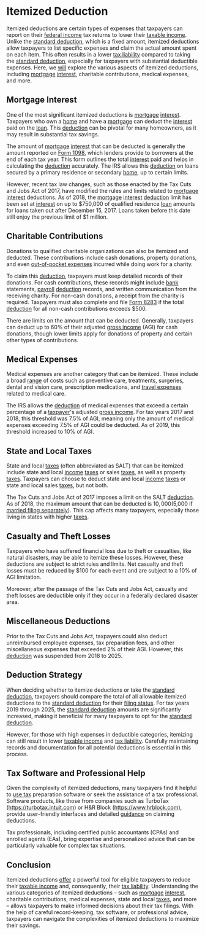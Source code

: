 # Itemized Deduction

Itemized deductions are certain types of expenses that taxpayers can report on their [federal income](../f/federal_income.md) tax returns to lower their [taxable income](../t/taxable_income.md). Unlike the [standard deduction](../s/standard_deduction.md), which is a fixed amount, itemized deductions allow taxpayers to list specific expenses and claim the actual amount spent on each item. This often results in a lower [tax liability](../t/tax_liability.md) compared to taking the [standard deduction](../s/standard_deduction.md), especially for taxpayers with substantial deductible expenses. Here, we [will](../w/will.md) explore the various aspects of itemized deductions, including [mortgage](../m/mortgage.md) [interest](../i/interest.md), charitable contributions, medical expenses, and more.

## Mortgage Interest

One of the most significant itemized deductions is [mortgage](../m/mortgage.md) [interest](../i/interest.md). Taxpayers who own a [home](../h/home.md) and have a [mortgage](../m/mortgage.md) can deduct the [interest](../i/interest.md) paid on the [loan](../l/loan.md). This [deduction](../d/deduction.md) can be pivotal for many homeowners, as it may result in substantial tax savings.

The amount of [mortgage](../m/mortgage.md) [interest](../i/interest.md) that can be deducted is generally the amount reported on [Form 1098](../f/form_1098.md), which lenders provide to borrowers at the end of each tax year. This form outlines the total [interest](../i/interest.md) paid and helps in calculating the [deduction](../d/deduction.md) accurately. The IRS allows this [deduction](../d/deduction.md) on loans secured by a primary residence or secondary [home](../h/home.md), up to certain limits.

However, recent tax law changes, such as those enacted by the Tax Cuts and Jobs Act of 2017, have modified the rules and limits related to [mortgage](../m/mortgage.md) [interest](../i/interest.md) deductions. As of 2018, the [mortgage](../m/mortgage.md) [interest](../i/interest.md) [deduction](../d/deduction.md) limit has been set at [interest](../i/interest.md) on up to $750,000 of qualified residence [loan](../l/loan.md) amounts for loans taken out after December 15, 2017. Loans taken before this date still enjoy the previous limit of $1 million.

## Charitable Contributions

Donations to qualified charitable organizations can also be itemized and deducted. These contributions include cash donations, property donations, and even [out-of-pocket expenses](../o/out-of-pocket_expenses.md) incurred while doing work for a charity.

To claim this [deduction](../d/deduction.md), taxpayers must keep detailed records of their donations. For cash contributions, these records might include [bank](../b/bank.md) statements, [payroll](../p/payroll.md) [deduction](../d/deduction.md) records, and written communication from the receiving charity. For non-cash donations, a receipt from the charity is required. Taxpayers must also complete and file [Form 8283](../f/form_8283.md) if the total [deduction](../d/deduction.md) for all non-cash contributions exceeds $500.

There are limits on the amount that can be deducted. Generally, taxpayers can deduct up to 60% of their adjusted [gross income](../g/gross_income.md) (AGI) for cash donations, though lower limits apply for donations of property and certain other types of contributions.

## Medical Expenses

Medical expenses are another category that can be itemized. These include a broad [range](../r/range.md) of costs such as preventive care, treatments, surgeries, dental and vision care, prescription medications, and [travel expenses](../t/travel_expenses.md) related to medical care.

The IRS allows the [deduction](../d/deduction.md) of medical expenses that exceed a certain percentage of a [taxpayer](../t/taxpayer.md)'s adjusted [gross income](../g/gross_income.md). For tax years 2017 and 2018, this threshold was 7.5% of AGI, meaning only the amount of medical expenses exceeding 7.5% of AGI could be deducted. As of 2019, this threshold increased to 10% of AGI.

## State and Local Taxes

State and local [taxes](../t/taxes.md) (often abbreviated as SALT) that can be itemized include state and local [income](../i/income.md) [taxes](../t/taxes.md) or sales [taxes](../t/taxes.md), as well as property [taxes](../t/taxes.md). Taxpayers can choose to deduct state and local [income](../i/income.md) [taxes](../t/taxes.md) or state and local sales [taxes](../t/taxes.md), but not both.

The Tax Cuts and Jobs Act of 2017 imposes a limit on the SALT [deduction](../d/deduction.md). As of 2018, the maximum amount that can be deducted is $10,000 ($5,000 if [married filing separately](../m/married_filing_separately.md)). This cap affects many taxpayers, especially those living in states with higher [taxes](../t/taxes.md).

## Casualty and Theft Losses

Taxpayers who have suffered financial loss due to theft or casualties, like natural disasters, may be able to itemize these losses. However, these deductions are subject to strict rules and limits. Net casualty and theft losses must be reduced by $100 for each event and are subject to a 10% of AGI limitation.

Moreover, after the passage of the Tax Cuts and Jobs Act, casualty and theft losses are deductible only if they occur in a federally declared disaster area.

## Miscellaneous Deductions

Prior to the Tax Cuts and Jobs Act, taxpayers could also deduct unreimbursed employee expenses, tax preparation fees, and other miscellaneous expenses that exceeded 2% of their AGI. However, this [deduction](../d/deduction.md) was suspended from 2018 to 2025.

## Deduction Strategy

When deciding whether to itemize deductions or take the [standard deduction](../s/standard_deduction.md), taxpayers should compare the total of all allowable itemized deductions to the [standard deduction](../s/standard_deduction.md) for their [filing status](../f/filing_status.md). For tax years 2019 through 2025, the [standard deduction](../s/standard_deduction.md) amounts are significantly increased, making it beneficial for many taxpayers to opt for the [standard deduction](../s/standard_deduction.md). 

However, for those with high expenses in deductible categories, itemizing can still result in lower [taxable income](../t/taxable_income.md) and [tax liability](../t/tax_liability.md). Carefully maintaining records and documentation for all potential deductions is essential in this process.

## Tax Software and Professional Help

Given the complexity of itemized deductions, many taxpayers find it helpful to [use tax](../u/use_tax.md) preparation software or seek the assistance of a tax professional. Software products, like those from companies such as TurboTax (https://turbotax.intuit.com) or H&R Block (https://www.hrblock.com), provide user-friendly interfaces and detailed [guidance](../g/guidance.md) on claiming deductions. 

Tax professionals, including certified public accountants (CPAs) and enrolled agents (EAs), bring expertise and personalized advice that can be particularly valuable for complex tax situations.

## Conclusion

Itemized deductions [offer](../o/offer.md) a powerful tool for eligible taxpayers to reduce their [taxable income](../t/taxable_income.md) and, consequently, their [tax liability](../t/tax_liability.md). Understanding the various categories of itemized deductions – such as [mortgage](../m/mortgage.md) [interest](../i/interest.md), charitable contributions, medical expenses, state and local [taxes](../t/taxes.md), and more – allows taxpayers to make informed decisions about their tax filings. With the help of careful record-keeping, tax software, or professional advice, taxpayers can navigate the complexities of itemized deductions to maximize their savings.